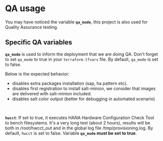 # QA usage
You may have noticed the variable **`qa_mode`**, this project is also used for Quality Assurance testing.
 
## Specific QA variables
**`qa_mode`** is used to inform the deployment that we are doing QA. Don't forget to set `qa_mode` to true in your `terraform.tfvars` file. By default, `qa_mode` is set to false.

Below is the expected behavior:
    
- disables extra packages installation (sap, ha pattern etc). 
- disables first registration to install salt-minion, we consider that images are delivered with
 salt-minion included. 
- disables salt color output (better for debugging in automated scenario)

<br>

**`hwcct`**: If set to true, it executes HANA Hardware Configuration Check Tool to bench filesystems. It's a very long test (about 2 hours), results will be both in /root/hwcct_out and in the global log file /tmp/provisioning.log. 
By default, `hwcct` is set to false. Variable **`qa_mode` must be set to true**.
